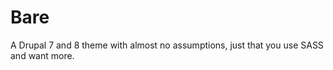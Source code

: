 Bare
====

A Drupal 7 and 8 theme with almost no assumptions, just that you use SASS and want more.
